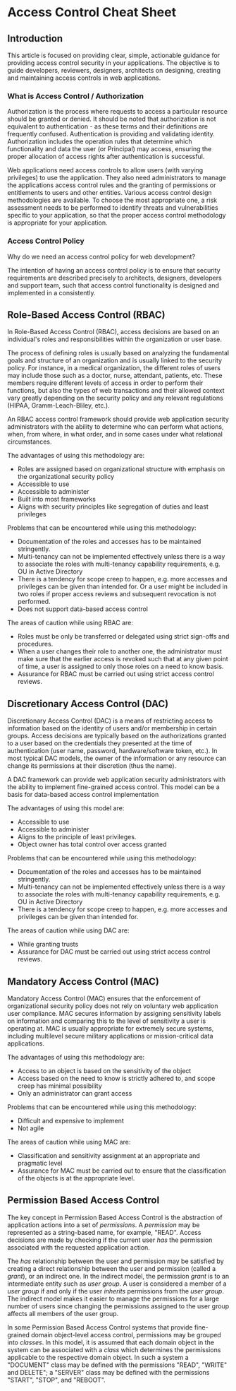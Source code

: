 # Access Control Cheat Sheet

## Introduction

This article is focused on providing clear, simple, actionable guidance for providing access control security in your applications. The objective is to guide developers, reviewers, designers, architects on designing, creating and maintaining access controls in web applications.

### What is Access Control / Authorization

Authorization is the process where requests to access a particular resource should be granted or denied. It should be noted that authorization is not equivalent to authentication - as these terms and their definitions are frequently confused. Authentication is providing and validating identity. Authorization includes the operation rules that determine which functionality and data the user (or Principal) may access, ensuring the proper allocation of access rights after authentication is successful.

Web applications need access controls to allow users (with varying privileges) to use the application. They also need administrators to manage the applications access control rules and the granting of permissions or entitlements to users and other entities. Various access control design methodologies are available. To choose the most appropriate one, a risk assessment needs to be performed to identify threats and vulnerabilities specific to your application, so that the proper access control methodology is appropriate for your application.

### Access Control Policy

Why do we need an access control policy for web development?

The intention of having an access control policy is to ensure that security requirements are described precisely to architects, designers, developers and support team, such that access control functionality is designed and implemented in a consistently.

## Role-Based Access Control (RBAC)

In Role-Based Access Control (RBAC), access decisions are based on an individual's roles and responsibilities within the organization or user base.

The process of defining roles is usually based on analyzing the fundamental goals and structure of an organization and is usually linked to the security policy. For instance, in a medical organization, the different roles of users may include those such as a doctor, nurse, attendant, patients, etc. These members require different levels of access in order to perform their functions, but also the types of web transactions and their allowed context vary greatly depending on the security policy and any relevant regulations (HIPAA, Gramm-Leach-Bliley, etc.).

An RBAC access control framework should provide web application security administrators with the ability to determine who can perform what actions, when, from where, in what order, and in some cases under what relational circumstances.

The advantages of using this methodology are:

- Roles are assigned based on organizational structure with emphasis on the organizational security policy
- Accessible to use
- Accessible to administer
- Built into most frameworks
- Aligns with security principles like segregation of duties and least privileges

Problems that can be encountered while using this methodology:

- Documentation of the roles and accesses has to be maintained stringently.
- Multi-tenancy can not be implemented effectively unless there is a way to associate the roles with multi-tenancy capability requirements, e.g. OU in Active Directory
- There is a tendency for scope creep to happen, e.g. more accesses and privileges can be given than intended for. Or a user might be included in two roles if proper access reviews and subsequent revocation is not performed.
- Does not support data-based access control

The areas of caution while using RBAC are:

- Roles must be only be transferred or delegated using strict sign-offs and procedures.
- When a user changes their role to another one, the administrator must make sure that the earlier access is revoked such that at any given point of time, a user is assigned to only those roles on a need to know basis.
- Assurance for RBAC must be carried out using strict access control reviews.

## Discretionary Access Control (DAC)

Discretionary Access Control (DAC) is a means of restricting access to information based on the identity of users and/or membership in certain groups. Access decisions are typically based on the authorizations granted to a user based on the credentials they presented at the time of authentication (user name, password, hardware/software token, etc.). In most typical DAC models, the owner of the information or any resource can change its permissions at their discretion (thus the name).

A DAC framework can provide web application security administrators with the ability to implement fine-grained access control. This model can be a basis for data-based access control implementation

The advantages of using this model are:

- Accessible to use
- Accessible to administer
- Aligns to the principle of least privileges.
- Object owner has total control over access granted

Problems that can be encountered while using this methodology:

- Documentation of the roles and accesses has to be maintained stringently.
- Multi-tenancy can not be implemented effectively unless there is a way to associate the roles with multi-tenancy capability requirements, e.g. OU in Active Directory
- There is a tendency for scope creep to happen, e.g. more accesses and privileges can be given than intended for.

The areas of caution while using DAC are:

- While granting trusts
- Assurance for DAC must be carried out using strict access control reviews.

## Mandatory Access Control (MAC)

Mandatory Access Control (MAC) ensures that the enforcement of organizational security policy does not rely on voluntary web application user compliance. MAC secures information by assigning sensitivity labels on information and comparing this to the level of sensitivity a user is operating at. MAC is usually appropriate for extremely secure systems, including multilevel secure military applications or mission-critical data applications.

The advantages of using this methodology are:

- Access to an object is based on the sensitivity of the object
- Access based on the need to know is strictly adhered to, and scope creep has minimal possibility
- Only an administrator can grant access

Problems that can be encountered while using this methodology:

- Difficult and expensive to implement
- Not agile

The areas of caution while using MAC are:

- Classification and sensitivity assignment at an appropriate and pragmatic level
- Assurance for MAC must be carried out to ensure that the classification of the objects is at the appropriate level.

## Permission Based Access Control

The key concept in Permission Based Access Control is the abstraction of application actions into a set of *permissions*. A *permission* may be represented as a string-based name, for example, "READ". Access decisions are made by checking if the current user *has* the permission associated with the requested application action.

The *has* relationship between the user and permission may be satisfied by creating a direct relationship between the user and permission (called a *grant*), or an indirect one. In the indirect model, the permission *grant* is to an intermediate entity such as *user group*. A user is considered a member of a *user group* if and only if the user *inherits* permissions from the *user group*. The indirect model makes it easier to manage the permissions for a large number of users since changing the permissions assigned to the user group affects all members of the user group.

In some Permission Based Access Control systems that provide fine-grained domain object-level access control, permissions may be grouped into *classes*. In this model, it is assumed that each domain object in the system can be associated with a *class* which determines the permissions applicable to the respective domain object. In such a system a "DOCUMENT" class may be defined with the permissions "READ", "WRITE" and DELETE"; a "SERVER" class may be defined with the permissions "START", "STOP", and "REBOOT".
